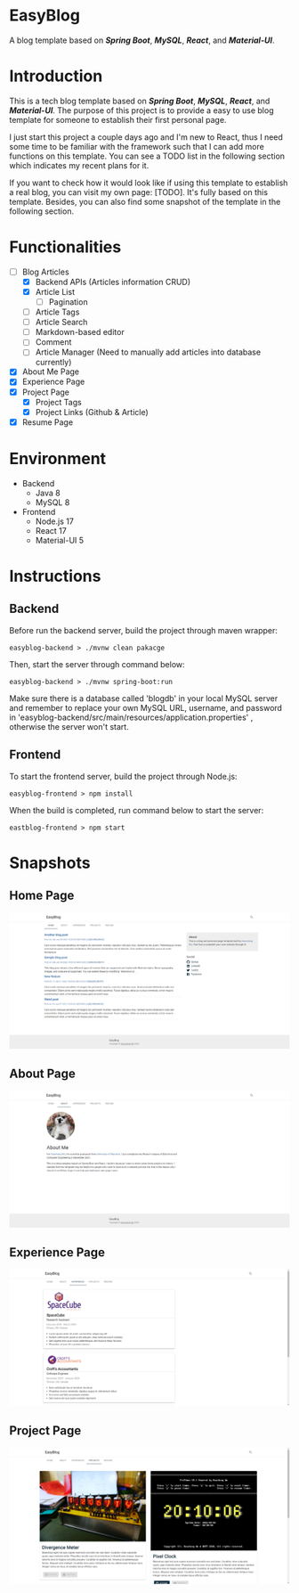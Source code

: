 # EasyBlog
A blog template based on ***Spring Boot***, ***MySQL***, ***React***, and ***Material-UI***.

# Introduction
This is a tech blog template based on ***Spring Boot***, ***MySQL***, ***React***, and ***Material-UI***. The purpose of this project is to 
provide a easy to use blog template for someone to establish their first personal page.

I just start this project a couple days ago and I'm new to React, thus I need some time to be familiar with the framework such that 
I can add more functions on this template. You can see a TODO list in the following section which indicates my recent plans for it.

If you want to check how it would look like if using this template to establish a real blog, you can visit my own page: [TODO]. It's fully based 
on this template. Besides, you can also find some snapshot of the template in the following section.

# Functionalities
- [ ] Blog Articles
    - [x] Backend APIs (Articles information CRUD)
    - [x] Article List
      - [ ] Pagination
    - [ ] Article Tags
    - [ ] Article Search
    - [ ] Markdown-based editor
    - [ ] Comment
    - [ ] Article Manager (Need to manually add articles into database currently)
- [x] About Me Page
- [x] Experience Page
- [x] Project Page
  - [x] Project Tags
  - [x] Project Links (Github & Article)
- [x] Resume Page 

# Environment
- Backend
  - Java 8
  - MySQL 8
- Frontend
  - Node.js 17
  - React 17
  - Material-UI 5

# Instructions

## Backend
Before run the backend server, build the project through maven wrapper:

    easyblog-backend > ./mvnw clean pakacge

Then, start the server through command below:

    easyblog-backend > ./mvnw spring-boot:run

Make sure there is a database called 'blogdb' in your local MySQL server and 
remember to replace your own MySQL URL, username, and password in 'easyblog-backend/src/main/resources/application.properties'
, otherwise the server won't start.

## Frontend
To start the frontend server, build the project through Node.js:

    easyblog-frontend > npm install

When the build is completed, run command below to start the server:

    eastblog-frontend > npm start

# Snapshots
## Home Page
![Home](./snapshots/home.png)
## About Page
![about](./snapshots/about.png)
## Experience Page
![experience](./snapshots/experience.png)
## Project Page
![project](./snapshots/project.png)
